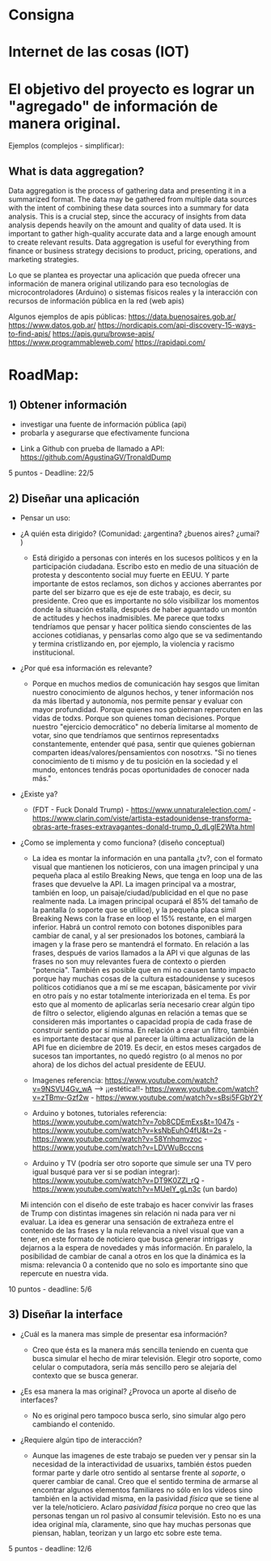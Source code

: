 # Consigna

# Internet de las cosas (IOT)
# El objetivo del proyecto es lograr un "agregado" de información de manera original.
Ejemplos (complejos - simplificar):

## What is data aggregation?
Data aggregation is the process of gathering data and presenting it in a summarized format. The data may be gathered from multiple data sources with the intent of combining these data sources into a summary for data analysis. This is a crucial step, since the accuracy of insights from data analysis depends heavily on the amount and quality of data used. It is important to gather high-quality accurate data and a large enough amount to create relevant results. Data aggregation is useful for everything from finance or business strategy decisions to product, pricing, operations, and marketing strategies.

Lo que se plantea es proyectar una aplicación que pueda ofrecer una información de manera original utilizando para eso tecnologías de microcontroladores (Arduino) o sistemas físicos reales y la interacción con recursos de información pública en la red (web apis)

Algunos ejemplos de apis públicas:
https://data.buenosaires.gob.ar/
https://www.datos.gob.ar/
https://nordicapis.com/api-discovery-15-ways-to-find-apis/
https://apis.guru/browse-apis/
https://www.programmableweb.com/
https://rapidapi.com/

# RoadMap:

## 1) Obtener información
+ investigar una fuente de información pública (api)
+ probarla y asegurarse que efectivamente funciona

* Link a Github con prueba de llamado a API: https://github.com/AgustinaGV/TronaldDump

5 puntos - Deadline: 22/5

## 2) Diseñar una aplicación
+ Pensar un uso:
* ¿A quién esta dirigido? (Comunidad: ¿argentina? ¿buenos aires? ¿umai? )
    * Está dirigido a personas con interés en los sucesos políticos y en la participación ciudadana. Escribo esto en medio de una situación de protesta y descontento social muy fuerte en EEUU. Y parte importante de estos reclamos, son dichos y acciones aberrantes por parte del ser bizarro que es eje de este trabajo, es decir, su presidente. 
    Creo que es importante no sólo visibilizar los momentos donde la situación estalla, después de haber aguantado un montón de actitudes y hechos inadmisibles. Me parece que todxs tendríamos que pensar y hacer política siendo conscientes de las acciones cotidianas, y pensarlas como algo que se va sedimentando y termina cristlizando en, por ejemplo, la violencia y racismo institucional.

* ¿Por qué esa información es relevante?
    * Porque en muchos medios de comunicación hay sesgos que limitan nuestro conocimiento de algunos hechos, y tener información nos da más libertad y autonomía, nos permite pensar y evaluar con mayor profundidad. Porque quienes nos gobiernan repercuten en las vidas de todxs. Porque son quienes toman decisiones. Porque nuestro "ejercicio democrático" no debería limitarse al momento de votar, sino que tendríamos que sentirnos representadxs constantemente, entender qué pasa, sentir que quienes gobiernan comparten ideas/valores/pensamientos con nosotrxs.
    "Si no tienes conocimiento de ti mismo y de tu posición en la sociedad y el mundo, entonces tendrás pocas oportunidades de conocer nada más."

* ¿Existe ya?
    * (FDT - Fuck Donald Trump) - https://www.unnaturalelection.com/  - https://www.clarin.com/viste/artista-estadounidense-transforma-obras-arte-frases-extravagantes-donald-trump_0_dLgIE2Wta.html 

* ¿Como se implementa y como funciona? (diseño conceptual)
    * La idea es montar la información en una pantalla ¿tv?, con el formato visual que mantienen los noticieros, con una imagen principal y una pequeña placa al estilo Breaking News, que tenga en loop una de las frases que devuelve la API. La imagen principal va a mostrar, también en loop, un paisaje/ciudad/publicidad en el que no pase realmente nada. La imagen principal ocupará el 85% del tamaño de la pantalla (o soporte que se utilice), y la pequeña placa simil Breaking News con la frase en loop el 15% restante, en el margen inferior. Habrá un control remoto con botones disponibles para cambiar de canal, y al ser presionados los botones, cambiará la imagen y la frase pero se mantendrá el formato.
    En relación a las frases, después de varios llamados a la API vi que algunas de las frases no son muy relevantes fuera de contexto o pierden "potencia". También es posible que en mí no causen tanto impacto porque hay muchas cosas de la cultura estadounidense y sucesos políticos cotidianos que a mí se me escapan, básicamente por vivir en otro país y no estar totalmente interiorizada en el tema. Es por esto que al momento de aplicarlas sería necesario crear algún tipo de filtro o selector, eligiendo algunas en relación a temas que se consideren más importantes o capacidad propia de cada frase de construir sentido por sí misma. En relación a crear un filtro, también es importante destacar que al parecer la última actualización de la API fue en diciembre de 2019. Es decir, en estos meses cargados de sucesos tan importantes, no quedó registro (o al menos no por ahora) de los dichos del actual presidente de EEUU.

    * Imagenes referencia: https://www.youtube.com/watch?v=9NSVU4Gv_wA --> ¡¡estética!!- https://www.youtube.com/watch?v=zTBmv-Gzf2w - https://www.youtube.com/watch?v=sBsi5FGbY2Y 

    * Arduino y botones, tutoriales referencia: https://www.youtube.com/watch?v=7ob8CDEmExs&t=1047s - https://www.youtube.com/watch?v=ksNbEuhO4fU&t=2s - https://www.youtube.com/watch?v=58Ynhqmvzoc - https://www.youtube.com/watch?v=LDVWuBcccns 
    * Arduino y TV (podría ser otro soporte que simule ser una TV pero igual busqué para ver si se podían integrar): https://www.youtube.com/watch?v=DT9K0ZZl_rQ - https://www.youtube.com/watch?v=MUeIY_gLn3c (un bardo)

    Mi intención con el diseño de este trabajo es hacer convivir las frases de Trump con distintas imagenes sin relación ni nada para ver ni evaluar. La idea es generar una sensación de extrañeza entre el contenido de las frases y la nula relevancia a nivel visual que van a tener, en este formato de noticiero que busca generar intrigas y dejarnos a la espera de novedades y más información. En paralelo, la posibilidad de cambiar de canal a otros en los que la dinámica es la misma: relevancia 0 a contenido que no solo es importante sino que repercute en nuestra vida.



10 puntos - deadline: 5/6

## 3) Diseñar la interface
* ¿Cuál es la manera mas simple de presentar esa información?
    * Creo que ésta es la manera más sencilla teniendo en cuenta que busca simular el hecho de mirar televisión. Elegir otro soporte, como celular o computadora, sería más sencillo pero se alejaría del contexto que se busca generar.

* ¿Es esa manera la mas original? ¿Provoca un aporte al diseño de interfaces?
    * No es original pero tampoco busca serlo, sino simular algo pero cambiando el contenido.

* ¿Requiere algún tipo de interacción?
    * Aunque las imagenes de este trabajo se pueden ver y pensar sin la necesidad de la interactividad de usuarixs, también éstos pueden formar parte y darle otro sentido al sentarse frente al *soporte*, o querer cambiar de canal. Creo que el sentido termina de armarse al encontrar algunos elementos familiares no sólo en los videos sino también en la actividad misma, en la pasividad *física* que se tiene al ver la tele/noticiero.
    Aclaro *pasividad física* porque no creo que las personas tengan un rol pasivo al consumir televisión. Esto no es una idea original mía, claramente, sino que hay muchas personas que piensan, hablan, teorizan y un largo etc sobre este tema.


5 puntos - deadline: 12/6
